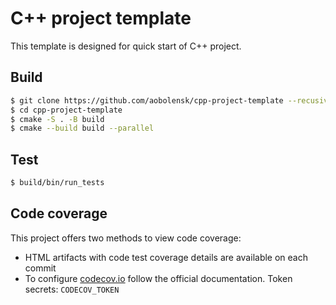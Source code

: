 # C++ project template

This template is designed for quick start of C++ project.

## Build

```bash
$ git clone https://github.com/aobolensk/cpp-project-template --recusive
$ cd cpp-project-template
$ cmake -S . -B build
$ cmake --build build --parallel
```

## Test

```bash
$ build/bin/run_tests
```

## Code coverage

This project offers two methods to view code coverage:

* HTML artifacts with code test coverage details are available on each commit
* To configure [codecov.io](codecov.io) follow the official documentation. Token secrets: `CODECOV_TOKEN`

